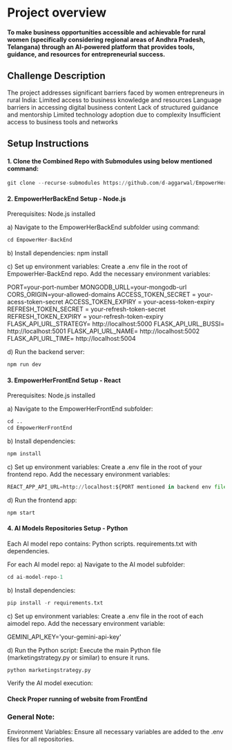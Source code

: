# Project overview 

#### To make business opportunities accessible and achievable for rural women (specifically considering regional areas of Andhra Pradesh, Telangana) through an AI-powered platform that provides tools, guidance, and resources for entrepreneurial success.


## Challenge Description 

 The project addresses significant barriers faced by women entrepreneurs in rural India:
 Limited access to business knowledge and resources
 Language barriers in accessing digital business content
 Lack of structured guidance and mentorship
 Limited technology adoption due to complexity
 Insufficient access to business tools and networks


## Setup Instructions


#### 1. Clone the Combined Repo with Submodules using below mentioned command: 
```python
git clone --recurse-submodules https://github.com/d-aggarwal/EmpowerHer-Combined.git

```
#### 2. EmpowerHerBackEnd Setup - Node.js
Prerequisites: 
Node.js installed

a) Navigate to the EmpowerHerBackEnd subfolder using command:
```python
cd EmpowerHer-BackEnd
```
b) Install dependencies: npm install

c) Set up environment variables:
Create a .env file in the root of EmpowerHer-BackEnd repo.
Add the necessary environment variables:

PORT=your-port-number
MONGODB_URLL=your-mongodb-url
CORS_ORIGIN=your-allowed-domains
ACCESS_TOKEN_SECRET = your-acess-token-secret
ACCESS_TOKEN_EXPIRY = your-acess-token-expiry
REFRESH_TOKEN_SECRET = your-refresh-token-secret
REFRESH_TOKEN_EXPIRY = your-refresh-token-expiry
FLASK_API_URL_STRATEGY= http://localhost:5000
FLASK_API_URL_BUSSI= http://localhost:5001
FLASK_API_URL_NAME= http://localhost:5002
FLASK_API_URL_TIME= http://localhost:5004


d) Run the backend server:

```python
npm run dev
```


#### 3. EmpowerHerFrontEnd Setup - React
Prerequisites:
Node.js installed


a) Navigate to the EmpowerHerFrontEnd subfolder:

```python
cd ..
cd EmpowerHerFrontEnd
```

b) Install dependencies:

```python
npm install
```

c) Set up environment variables:
Create a .env file in the root of your frontend repo.
Add the necessary environment variables:

```python
REACT_APP_API_URL=http://localhost:${PORT mentioned in backend env file}
```

d) Run the frontend app:
```python
npm start
```


#### 4. AI Models Repositories Setup - Python

Each AI model repo contains:
Python scripts.
requirements.txt with dependencies.

For each AI model repo:
a) Navigate to the AI model subfolder:

```python
cd ai-model-repo-1
```

b) Install dependencies:

```python
pip install -r requirements.txt
```
c) Set up environment variables:
Create a .env file in the root of each aimodel repo.
Add the necessary environment variable:

GEMINI_API_KEY='your-gemini-api-key'

d) Run the Python script:
Execute the main Python file (marketingstrategy.py or similar) to ensure it runs.

```python
python marketingstrategy.py
```

Verify the AI model execution:


#### Check Proper running of website from FrontEnd

### General Note:
Environment Variables: Ensure all necessary variables are added to the .env files for all repositories.
